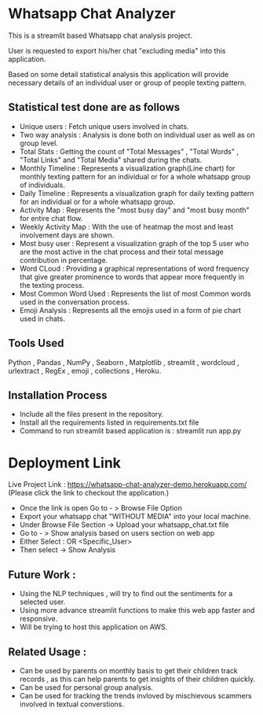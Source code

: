 
# Whatsapp Chat Analyzer

This is a streamlit based Whatsapp chat analysis project.

User is requested to export his/her chat "excluding media" into this application.

Based on some detail statistical analysis this application will provide necessary details of an individual user or group of people texting pattern.



## Statistical test done are as follows

- Unique users : Fetch unique users involved in chats.
- Two way analysis : Analysis is done both on individual user as well as on group level.
- Total Stats : Getting the count of "Total Messages" , "Total Words" , "Total Links" and "Total Media" shared during the chats.
- Monthly Timeline : Represents a visualization graph(Line chart) for monthly texting pattern for an individual or for a whole whatsapp group of individuals.
- Daily Timeline :  Represents a visualization graph for daily texting pattern for an individual or for a whole whatsapp group.
- Activity Map : Represents the "most busy day" and "most busy month" for entire chat flow.
- Weekly Activity Map : With the use of heatmap the most and least involvement days are shown.
- Most busy user : Represent a visualization graph of the top 5 user who are the most active in the chat process and their total message contribution in percentage.
- Word CLoud : Providing a graphical representations of word frequency that give greater prominence to words that appear more frequently in the texting process.
- Most Common Word Used : Represents the list of most Common words used in the conversation process.
- Emoji Analysis : Represents all the emojis used in a form of pie chart used in chats.
  
## Tools Used

Python , Pandas , NumPy , Seaborn , Matplotlib , streamlit , wordcloud , urlextract , RegEx , emoji , collections , Heroku.

## Installation Process
- Include all the files present in the repository.
- Install all the requirements listed in requirements.txt file
- Command to run streamlit based application is : streamlit run app.py

# Deployment Link
Live Project Link : https://whatsapp-chat-analyzer-demo.herokuapp.com/
(Please click the link to checkout the application.)
- Once the link is open Go to - > Browse File Option
- Export your whatsapp chat "WITHOUT MEDIA" into your local machine.
- Under Browse File Section -> Upload your whatsapp_chat.txt file
- Go to - > Show analysis based on users section on web app
- Either Select : <Overall> OR <Specific_User>
- Then select -> Show Analysis

## Future Work :
- Using the NLP techniques , will try to find out the sentiments for a selected user.
- Using more advance streamlit functions to make this web app faster and responsive.
- Will be trying to host this application on AWS.

## Related Usage :
- Can be used by parents on monthly basis to get their children track records , as this can help parents to get insights of their children quickly.
- Can be used for personal group analysis.
- Can be used for tracking the trends invloved by mischievous scammers involved in textual converstions. 

  
